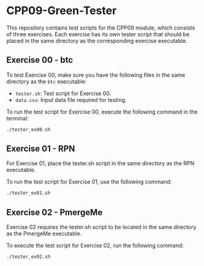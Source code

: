 # CPP09-Green-Tester

This repository contains test scripts for the CPP09 module, which consists of three exercises. Each exercise has its own tester script that should be placed in the same directory as the corresponding exercise executable.

## Exercise 00 - btc

To test Exercise 00, make sure you have the following files in the same directory as the `btc` executable:

- `tester.sh`: Test script for Exercise 00.
- `data.csv`: Input data file required for testing.

To run the test script for Exercise 00, execute the following command in the terminal:

```bash
./tester_ex00.sh
```

## Exercise 01 - RPN
For Exercise 01, place the tester.sh script in the same directory as the RPN executable.

To run the test script for Exercise 01, use the following command:

```bash
./tester_ex01.sh
```

## Exercise 02 - PmergeMe
Exercise 02 requires the tester.sh script to be located in the same directory as the PmergeMe executable.

To execute the test script for Exercise 02, run the following command:

```bash
./tester_ex02.sh
```
